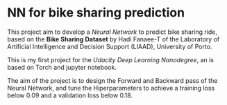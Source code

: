 # NN for bike sharing prediction

This project aim to develop a *Neural Network* to predict bike sharing ride, based on the **Bike Sharing Dataset** by Hadi Fanaee-T of the Laboratory of Artificial Intelligence and Decision Support (LIAAD), University of Porto.

This is my first project for the *Udacity Deep Learning Nanodegree*, an is based on Torch and jupyter notebook.

The aim of the project is to design the Forward and Backward pass of the Neural Network, and tune the Hiperparameters to achieve a training loss below 0.09 and a validation loss below 0.18.
